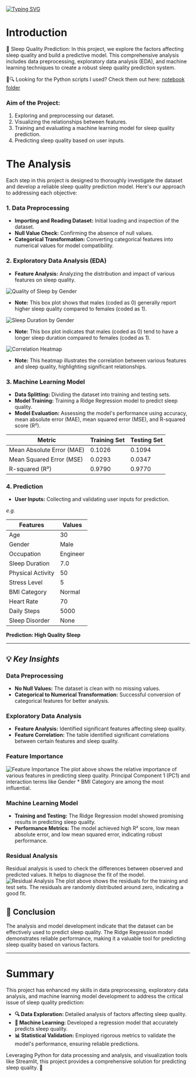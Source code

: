 [![Typing SVG](https://readme-typing-svg.demolab.com?font=Bebas+Neue&size=55&pause=5000&color=F76200&random=false&width=800&height=200&lines=Sleep+Quality+Prediction)](https://git.io/typing-svg)

# Introduction
🛌 Sleep Quality Prediction: In this project, we explore the factors affecting sleep quality and build a predictive model. This comprehensive analysis includes data preprocessing, exploratory data analysis (EDA), and machine learning techniques to create a robust sleep quality prediction system.

🤔🔍 Looking for the Python scripts I used? Check them out here: [notebook folder](/notebook/)

### Aim of the Project:
1. Exploring and preprocessing our dataset.
2. Visualizing the relationships between features.
3. Training and evaluating a machine learning model for sleep quality prediction.
4. Predicting sleep quality based on user inputs.

# The Analysis
Each step in this project is designed to thoroughly investigate the dataset and develop a reliable sleep quality prediction model. Here's our approach to addressing each objective:

### 1. Data Preprocessing
* **Importing and Reading Dataset:** Initial loading and inspection of the dataset.
* **Null Value Check:** Confirming the absence of null values.
* **Categorical Transformation:** Converting categorical features into numerical values for model compatibility.

### 2. Exploratory Data Analysis (EDA)
* **Feature Analysis:** Analyzing the distribution and impact of various features on sleep quality.

![Quality of Sleep by Gender](assets/eda2.PNG)
* **Note:** This box plot shows that males (coded as 0) generally report higher sleep quality compared to females (coded as 1).

![Sleep Duration by Gender](assets/eda.PNG)
* **Note:** This box plot indicates that males (coded as 0) tend to have a longer sleep duration compared to females (coded as 1).

![Correlation Heatmap](assets/correlation_heatmap.png)
* **Note:** This heatmap illustrates the correlation between various features and sleep quality, highlighting significant relationships.

### 3. Machine Learning Model
* **Data Splitting:** Dividing the dataset into training and testing sets.
* **Model Training:** Training a Ridge Regression model to predict sleep quality.
* **Model Evaluation:** Assessing the model's performance using accuracy, mean absolute error (MAE), mean squared error (MSE), and R-squared score (R²).

| Metric             | Training Set   | Testing Set    |
|--------------------|----------------|----------------|
| Mean Absolute Error (MAE)| 0.1026    | 0.1094         |
| Mean Squared Error (MSE) | 0.0293    | 0.0347         |
| R-squared (R²)     | 0.9790         | 0.9770         |

### 4. Prediction
* **User Inputs:** Collecting and validating user inputs for prediction.
  
_e.g._

| Features            | Values     |
|---------------------|------------|
| Age                 | 30         |
| Gender              | Male       |
| Occupation          | Engineer   |
| Sleep Duration      | 7.0        |
| Physical Activity   | 50         |
| Stress Level        | 5          |
| BMI Category        | Normal     |
| Heart Rate          | 70         |
| Daily Steps         | 5000       |
| Sleep Disorder      | None       |

**Prediction: High Quality Sleep**

___

## 💡 ___Key Insights___
### Data Preprocessing
- **No Null Values:** The dataset is clean with no missing values.
- **Categorical to Numerical Transformation:** Successful conversion of categorical features for better analysis.

### Exploratory Data Analysis
- **Feature Analysis:** Identified significant features affecting sleep quality.
- **Feature Correlation:** The table identified significant correlations between certain features and sleep quality.

### Feature Importance
![Feature Importance](assets/feature_importance.png)
The plot above shows the relative importance of various features in predicting sleep quality. Principal Component 1 (PC1) and interaction terms like Gender * BMI Category are among the most influential.

### Machine Learning Model
- **Training and Testing:** The Ridge Regression model showed promising results in predicting sleep quality.
- **Performance Metrics:** The model achieved high R² score, low mean absolute error, and low mean squared error, indicating robust performance.

### Residual Analysis
Residual analysis is used to check the differences between observed and predicted values. It helps to diagnose the fit of the model.
![Residual Analysis](assets/residual_analysis.png)
The plot above shows the residuals for the training and test sets. The residuals are randomly distributed around zero, indicating a good fit.

## 🏁 __Conclusion__
The analysis and model development indicate that the dataset can be effectively used to predict sleep quality. The Ridge Regression model demonstrates reliable performance, making it a valuable tool for predicting sleep quality based on various factors.

___
# Summary
This project has enhanced my skills in data preprocessing, exploratory data analysis, and machine learning model development to address the critical issue of sleep quality prediction:

* __🔍 Data Exploration:__ Detailed analysis of factors affecting sleep quality.
* __🤖 Machine Learning:__ Developed a regression model that accurately predicts sleep quality.
* __📊 Statistical Validation:__ Employed rigorous metrics to validate the model's performance, ensuring reliable predictions.

Leveraging Python for data processing and analysis, and visualization tools like Streamlit, this project provides a comprehensive solution for predicting sleep quality. 🛌
